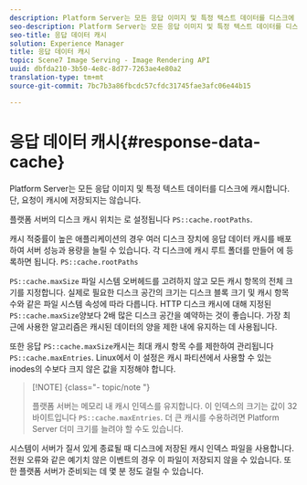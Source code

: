 ```yaml
---
description: Platform Server는 모든 응답 이미지 및 특정 텍스트 데이터를 디스크에 캐시합니다. 단, 요청이 캐시에 저장되지는 않습니다.
seo-description: Platform Server는 모든 응답 이미지 및 특정 텍스트 데이터를 디스크에 캐시합니다. 단, 요청이 캐시에 저장되지는 않습니다.
seo-title: 응답 데이터 캐시
solution: Experience Manager
title: 응답 데이터 캐시
topic: Scene7 Image Serving - Image Rendering API
uuid: dbfda210-3b50-4e8c-8d77-7263ae4e80a2
translation-type: tm+mt
source-git-commit: 7bc7b3a86fbcdc57cfdc31745fae3afc06e44b15

---
```



# 응답 데이터 캐시{#response-data-cache}

Platform Server는 모든 응답 이미지 및 특정 텍스트 데이터를 디스크에 캐시합니다. 단, 요청이 캐시에 저장되지는 않습니다.

플랫폼 서버의 디스크 캐시 위치는 로 설정됩니다 `PS::cache.rootPaths`.

캐시 적중률이 높은 애플리케이션의 경우 여러 디스크 장치에 응답 데이터 캐시를 배포하여 서버 성능과 용량을 늘릴 수 있습니다. 각 디스크에 캐시 루트 폴더를 만들어 에 등록하면 됩니다. `PS::cache.rootPaths`

`PS::cache.maxSize` 파일 시스템 오버헤드를 고려하지 않고 모든 캐시 항목의 전체 크기를 지정합니다. 실제로 필요한 디스크 공간의 크기는 디스크 블록 크기 및 캐시 항목 수와 같은 파일 시스템 속성에 따라 다릅니다. HTTP 디스크 캐시에 대해 지정된 `PS::cache.maxSize`양보다 2배 많은 디스크 공간을 예약하는 것이 좋습니다. 가장 최근에 사용한 알고리즘은 캐시된 데이터의 양을 제한 내에 유지하는 데 사용됩니다.

또한 응답 `PS::cache.maxSize`캐시는 최대 캐시 항목 수를 제한하여 관리됩니다 `PS::cache.maxEntries`. Linux에서 이 설정은 캐시 파티션에서 사용할 수 있는 inodes의 수보다 크지 않은 값을 지정해야 합니다.

>[!NOTE] {class=&quot;- topic/note &quot;}
>
>플랫폼 서버는 메모리 내 캐시 인덱스를 유지합니다. 이 인덱스의 크기는 값이 32바이트입니다 `PS::cache.maxEntries`. 더 큰 캐시를 수용하려면 Platform Server 더미 크기를 늘려야 할 수도 있습니다.

시스템이 서버가 질서 있게 종료될 때 디스크에 저장된 캐시 인덱스 파일을 사용합니다. 전원 오류와 같은 예기치 않은 이벤트의 경우 이 파일이 저장되지 않을 수 있습니다. 또한 플랫폼 서버가 준비되는 데 몇 분 정도 걸릴 수 있습니다.
